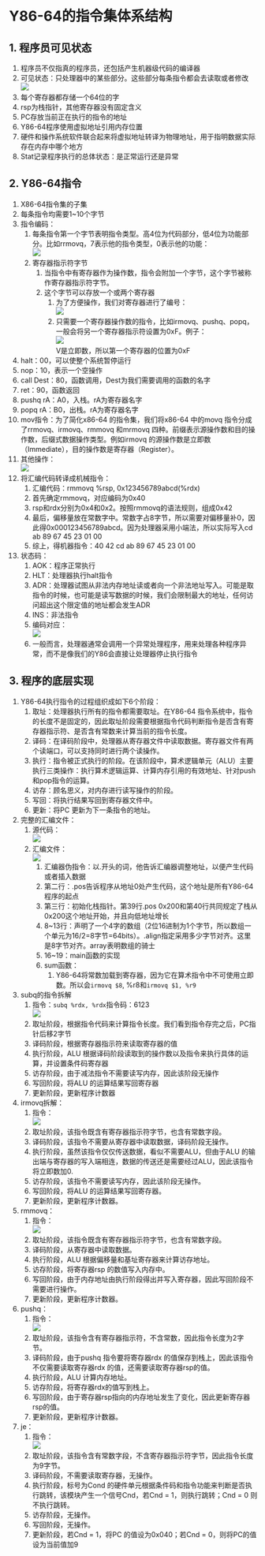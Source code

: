 # Y86-64的指令集体系结构
## 1. 程序员可见状态
1. 程序员不仅指真的程序员，还包括产生机器级代码的编译器
2. 可见状态：只处理器中的某些部分。这些部分每条指令都会去读取或者修改<br>
![](./pic/chapter4/01.PNG)
3. 每个寄存器都存储一个64位的字
4. rsp为栈指针，其他寄存器没有固定含义
5. PC存放当前正在执行的指令的地址
6. Y86-64程序使用虚拟地址引用内存位置
7. 硬件和操作系统软件联合起来将虚拟地址转译为物理地址，用于指明数据实际存在内存中哪个地方
8. Stat记录程序执行的总体状态：是正常运行还是异常

## 2. Y86-64指令
1. X86-64指令集的子集
2. 每条指令均需要1~10个字节
3. 指令编码：
   1. 每条指令第一个字节表明指令类型。高4位为代码部分，低4位为功能部分。比如rrmovq，7表示他的指令类型，0表示他的功能：<br>![](./pic/chapter4/05.PNG)
   2. 寄存器指示符字节
      1. 当指令中有寄存器作为操作数，指令会附加一个字节，这个字节被称作寄存器指示符字节。
      2. 这个字节可以存放一个或两个寄存器
         1. 为了方便操作，我们对寄存器进行了编号：<br>
         ![](./pic/chapter4/03.PNG)
         2. 只需要一个寄存器操作数的指令，比如irmovq、pushq、popq，一般会将另一个寄存器指示符设置为0xF。例子：<br>
         ![](./pic/chapter4/04.PNG)<br>V是立即数，所以第一个寄存器的位置为0xF
4. halt：00，可以使整个系统暂停运行
5. nop：10，表示一个空操作
6. call Dest：80，函数调用，Dest为我们需要调用的函数的名字
7. ret：90，函数返回
8. pushq rA：A0，入栈。rA为寄存器名字
9. popq rA：B0，出栈。rA为寄存器名字
10. mov指令：为了简化x86-64 的指令集，我们将x86-64 中的movq 指令分成了rrmovq、irmovq、rmmovq 和mrmovq 四种。前缀表示源操作数和目的操作数，后缀式数据操作类型。例如irmovq 的源操作数是立即数（Immediate），目的操作数是寄存器（Register）。
11. 其他操作：<br>![](./pic/chapter4/02.PNG)<br>
12. 将汇编代码转译成机械指令：
    1.  汇编代码：rmmovq %rsp, 0x123456789abcd(%rdx)
    2.  首先确定rmmovq，对应编码为0x40
    3.  rsp和rdx分别为0x4和0x2。按照rmmovq的语法规则，组成0x42
    4.  最后，偏移量放在常数字中。常数字占8字节，所以需要对偏移量补0，因此得0x000123456789abcd。因为处理器采用小端法，所以实际写入cd ab 89 67 45 23 01 00
    5.  综上，得机器指令：40 42 cd ab 89 67 45 23 01 00
13. 状态码：
    1.  AOK：程序正常执行
    2.  HLT：处理器执行halt指令
    3.  ADR：处理器试图从非法内存地址读或者向一个非法地址写入。可能是取指令的时候，也可能是读写数据的时候，我们会限制最大的地址，任何访问超出这个限定值的地址都会发生ADR
    4.  INS：非法指令
    5.  编码对应：<br>![](./pic/chapter4/06.PNG)
    6.  一般而言，处理器通常会调用一个异常处理程序，用来处理各种程序异常，而不是像我们的Y86会直接让处理器停止执行指令

## 3. 程序的底层实现
1. Y86-64执行指令的过程组织成如下6个阶段：
   1. 取址：处理器执行所有的指令都需要取址。在Y86-64 指令系统中，指令的长度不是固定的，因此取址阶段需要根据指令代码判断指令是否含有寄存器指示符、是否含有常数来计算当前的指令长度。
   2. 译码：在译码阶段中，处理器从寄存器文件中读取数据。寄存器文件有两个读端口，可以支持同时进行两个读操作。
   3. 执行：指令被正式执行的阶段。在该阶段中，算术逻辑单元（ALU）主要执行三类操作：执行算术逻辑运算、计算内存引用的有效地址、针对push 和pop指令的运算。
   4. 访存：顾名思义，对内存进行读写操作的阶段。
   5. 写回：将执行结果写回到寄存器文件中。
   6. 更新：将PC 更新为下一条指令的地址。
2. 完整的汇编文件：
   1.  源代码：<br>![](./pic/chapter4/07.PNG)
   2.  汇编文件：<br>![](./pic/chapter4/08.PNG)
       1.  汇编器伪指令：以.开头的词，他告诉汇编器调整地址，以便产生代码或者插入数据
       2.  第二行：.pos告诉程序从地址0处产生代码，这个地址是所有Y86-64程序的起点
       3.  第三行：初始化栈指针。第39行.pos 0x200和第40行共同规定了栈从0x200这个地址开始，并且向低地址增长
       4.  8~13行：声明了一个4字的数组（2位16进制为1个字节，所以数组一个单元为16/2=8字节=64bits）。.align指定采用多少字节对齐。这里是8字节对齐。array表明数组的骑士
       5.  16~19：main函数的实现
       6.  sum函数：
           1.  Y86-64将常数加载到寄存器，因为它在算术指令中不可使用立即数。所以会`irmovq $8`, %r8和`irmovq $1, %r9`
3.  subq的指令拆解
    1.  指令：`subq %rdx, %rdx`指令码：6123<br>![](./pic/chapter4/9.PNG)
    2.  取址阶段，根据指令代码来计算指令长度。我们看到指令存完之后，PC指针后移2字节
    3.  译码阶段，根据寄存器指示符来读取寄存器的值
    4.  执行阶段，ALU 根据译码阶段读取到的操作数以及指令来执行具体的运算，并设置条件码寄存器
    5.  访存阶段，由于减法指令不需要读写内存，因此该阶段无操作
    6.  写回阶段，将ALU 的运算结果写回寄存器
    7.  更新阶段，更新程序计数器
4.  irmovq拆解：
    1.  指令：<br>![](./pic/chapter4/10.PNG)
    2.  取址阶段，该指令既含有寄存器指示符字节，也含有常数字段。
    3.  译码阶段，该指令不需要从寄存器中读取数据，译码阶段无操作。
    4.  执行阶段，虽然该指令仅仅传送数据，看似不需要ALU，但由于ALU 的输出端与寄存器的写入端相连，数据的传送还是需要经过ALU，因此该指令将立即数加0.
    5.  访存阶段，该指令不需要读写内存，因此该阶段无操作。
    6.  写回阶段，将ALU 的运算结果写回寄存器。
    7.  更新阶段，更新程序计数器。
5.  rmmovq：
    1.  指令：<br>![](./pic/chapter4/11.PNG)
    2.  取址阶段，该指令既含有寄存器指示符字节，也含有常数字段。
    3.  译码阶段，从寄存器中读取数据。
    4.  执行阶段，ALU 根据偏移量和基址寄存器来计算访存地址。
    5.  访存阶段，将寄存器rsp 的数值写入内存中。
    6.  写回阶段，由于内存地址由执行阶段得出并写入寄存器，因此写回阶段不需要进行操作。
    7.  更新阶段，更新程序计数器。
6.  pushq：
    1.  指令：<br>![](./pic/chapter4/12.PNG)
    2.  取址阶段，该指令含有寄存器指示符，不含常数，因此指令长度为2字节。
    3.  译码阶段，由于pushq 指令要将寄存器rdx 的值保存到栈上，因此该指令不仅需要读取寄存器rdx 的值，还需要读取寄存器rsp的值。
    4.  执行阶段，ALU 计算内存地址。
    5.  访存阶段，将寄存器rdx的值写到栈上。
    6.  写回阶段，由于寄存器rsp指向的内存地址发生了变化，因此更新寄存器rsp的值。
    7.  更新阶段，更新程序计数器。
7.  je：
    1.  指令：<br>![](./pic/chapter4/13.PNG)
    2.  取址阶段，该指令含有常数字段，不含寄存器指示符字节，因此指令长度为9字节。
    3.  译码阶段，不需要读取寄存器，无操作。
    4.  执行阶段，标号为Cond 的硬件单元根据条件码和指令功能来判断是否执行跳转，该模块产生一个信号Cnd，若Cnd = 1，则执行跳转；Cnd = 0 则不执行跳转。
    5.  访存阶段，无操作。
    6.  写回阶段，无操作。
    7.  更新阶段，若Cnd = 1，将PC 的值设为0x040；若Cnd = 0，则将PC的值设为当前值加9